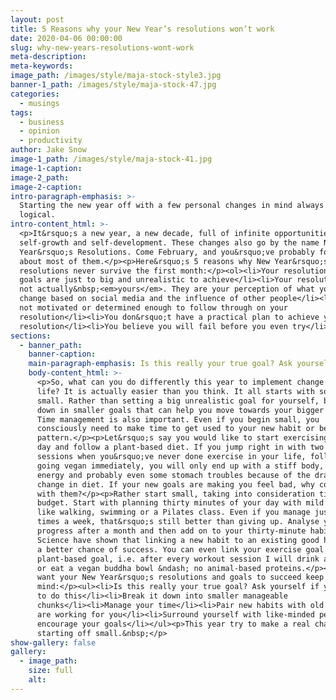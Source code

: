 ```yaml
---
layout: post
title: 5 Reasons why your New Year’s resolutions won’t work
date: 2020-04-06 00:00:00
slug: why-new-years-resolutions-wont-work
meta-description:
meta-keywords:
image_path: /images/style/maja-stock-style3.jpg
banner-1_path: /images/style/maja-stock-47.jpg
categories:
  - musings
tags:
  - business
  - opinion
  - productivity
author: Jake Snow
image-1_path: /images/style/maja-stock-41.jpg
image-1-caption:
image-2_path:
image-2-caption:
intro-paragraph-emphasis: >-
  Starting the new year off with a few personal changes in mind always seem
  logical.
intro-content_html: >-
  <p>It&rsquo;s a new year, a new decade, full of infinite opportunities for
  self-growth and self-development. These changes also go by the name New
  Year&rsquo;s Resolutions. Come February, and you&rsquo;ve probably forgotten
  about most of them.</p><p>Here&rsquo;s 5 reasons why New Year&rsquo;s
  resolutions never survive the first month:</p><ol><li>Your resolutions or
  goals are just to big and unrealistic to achieve</li><li>Your resolutions are
  not actually&nbsp;<em>yours</em>. They are your perception of what you should
  change based on social media and the influence of other people</li><li>You are
  not motivated or determined enough to follow through on your
  resolution</li><li>You don&rsquo;t have a practical plan to achieve your
  resolution</li><li>You believe you will fail before you even try</li></ol>
sections:
  - banner_path:
    banner-caption:
    main-paragraph-emphasis: Is this really your true goal? Ask yourself if you want to do this
    body-content_html: >-
      <p>So, what can you do differently this year to implement change in your
      life? It is actually easier than you think. It all starts with something
      small. Rather than setting a big unrealistic goal for yourself, break it
      down in smaller goals that can help you move towards your bigger end goal.
      Time management is also important. Even if you begin small, you
      consciously need to make time to get used to your new habit or behavioural
      pattern.</p><p>Let&rsquo;s say you would like to start exercising every
      day and follow a plant-based diet. If you jump right in with two hour gym
      sessions when you&rsquo;ve never done exercise in your life, followed by
      going vegan immediately, you will only end up with a stiff body, lacking
      energy and probably even some stomach troubles because of the drastic
      change in diet. If your new goals are making you feel bad, why continue
      with them?</p><p>Rather start small, taking into consideration time and
      budget. Start with planning thirty minutes of your day with mild exercise
      like walking, swimming or a Pilates class. Even if you manage just three
      times a week, that&rsquo;s still better than giving up. Analyse your
      progress after a month and then add on to your thirty-minute habit.
      Science have shown that linking a new habit to an existing good habit has
      a better chance of success. You can even link your exercise goal with your
      plant-based goal, i.e. after every workout session I will drink a smoothie
      or eat a vegan buddha bowl &ndash; no animal-based proteins.</p><p>If you
      want your New Year&rsquo;s resolutions and goals to succeed keep this in
      mind:</p><ul><li>Is this really your true goal? Ask yourself if you want
      to do this</li><li>Break it down into smaller manageable
      chunks</li><li>Manage your time</li><li>Pair new habits with old ones that
      are working for you</li><li>Surround yourself with like-minded people who
      encourage your goals</li></ul><p>This year try to make a real change by
      starting off small.&nbsp;</p>
show-gallery: false
gallery:
  - image_path:
    size: full
    alt:
---
```

